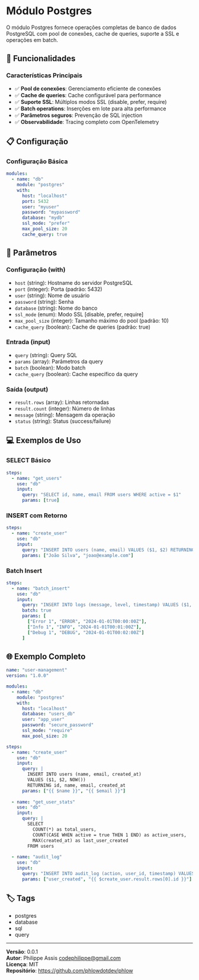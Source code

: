 # Módulo Postgres

O módulo Postgres fornece operações completas de banco de dados PostgreSQL com pool de conexões, cache de queries, suporte a SSL e operações em batch.

## 🚀 Funcionalidades

### Características Principais

- ✅ **Pool de conexões**: Gerenciamento eficiente de conexões
- ✅ **Cache de queries**: Cache configurável para performance
- ✅ **Suporte SSL**: Múltiplos modos SSL (disable, prefer, require)
- ✅ **Batch operations**: Inserções em lote para alta performance
- ✅ **Parâmetros seguros**: Prevenção de SQL injection
- ✅ **Observabilidade**: Tracing completo com OpenTelemetry

## 📋 Configuração

### Configuração Básica

```yaml
modules:
  - name: "db"
    module: "postgres"
    with:
      host: "localhost"
      port: 5432
      user: "myuser"
      password: "mypassword"
      database: "mydb"
      ssl_mode: "prefer"
      max_pool_size: 20
      cache_query: true
```

## 🔧 Parâmetros

### Configuração (with)
- `host` (string): Hostname do servidor PostgreSQL
- `port` (integer): Porta (padrão: 5432)
- `user` (string): Nome de usuário
- `password` (string): Senha
- `database` (string): Nome do banco
- `ssl_mode` (enum): Modo SSL [disable, prefer, require]
- `max_pool_size` (integer): Tamanho máximo do pool (padrão: 10)
- `cache_query` (boolean): Cache de queries (padrão: true)

### Entrada (input)
- `query` (string): Query SQL
- `params` (array): Parâmetros da query
- `batch` (boolean): Modo batch
- `cache_query` (boolean): Cache específico da query

### Saída (output)
- `result.rows` (array): Linhas retornadas
- `result.count` (integer): Número de linhas
- `message` (string): Mensagem da operação
- `status` (string): Status (success/failure)

## 💻 Exemplos de Uso

### SELECT Básico

```yaml
steps:
  - name: "get_users"
    use: "db"
    input:
      query: "SELECT id, name, email FROM users WHERE active = $1"
      params: [true]
```

### INSERT com Retorno

```yaml
steps:
  - name: "create_user"
    use: "db"
    input:
      query: "INSERT INTO users (name, email) VALUES ($1, $2) RETURNING id"
      params: ["João Silva", "joao@example.com"]
```

### Batch Insert

```yaml
steps:
  - name: "batch_insert"
    use: "db"
    input:
      query: "INSERT INTO logs (message, level, timestamp) VALUES ($1, $2, $3)"
      batch: true
      params: [
        ["Error 1", "ERROR", "2024-01-01T00:00:00Z"],
        ["Info 1", "INFO", "2024-01-01T00:01:00Z"],
        ["Debug 1", "DEBUG", "2024-01-01T00:02:00Z"]
      ]
```

## 🌐 Exemplo Completo

```yaml
name: "user-management"
version: "1.0.0"

modules:
  - name: "db"
    module: "postgres"
    with:
      host: "localhost"
      database: "users_db"
      user: "app_user"
      password: "secure_password"
      ssl_mode: "require"
      max_pool_size: 20

steps:
  - name: "create_user"
    use: "db"
    input:
      query: |
        INSERT INTO users (name, email, created_at) 
        VALUES ($1, $2, NOW()) 
        RETURNING id, name, email, created_at
      params: ["{{ $name }}", "{{ $email }}"]
      
  - name: "get_user_stats"
    use: "db"
    input:
      query: |
        SELECT 
          COUNT(*) as total_users,
          COUNT(CASE WHEN active = true THEN 1 END) as active_users,
          MAX(created_at) as last_user_created
        FROM users
        
  - name: "audit_log"
    use: "db"
    input:
      query: "INSERT INTO audit_log (action, user_id, timestamp) VALUES ($1, $2, NOW())"
      params: ["user_created", "{{ $create_user.result.rows[0].id }}"]
```

## 🏷️ Tags

- postgres
- database
- sql
- query

---

**Versão**: 0.0.1  
**Autor**: Philippe Assis <codephilippe@gmail.com>  
**Licença**: MIT  
**Repositório**: https://github.com/phlowdotdev/phlow
